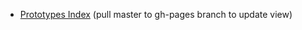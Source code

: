 - [Prototypes Index](http://nys-its.github.com/RWD-Demo/prototypes/index.html) (pull master to gh-pages branch to update view)
